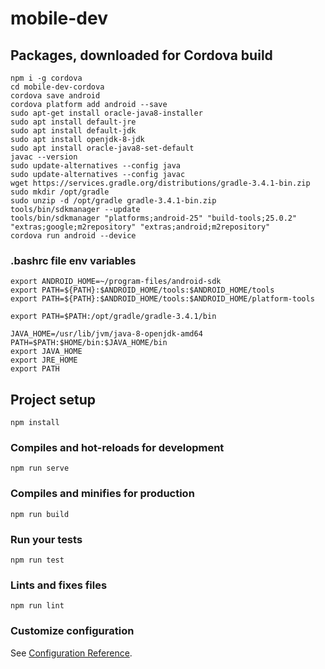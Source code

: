 # mobile-dev

## Packages, downloaded for Cordova build
```
npm i -g cordova
cd mobile-dev-cordova
cordova save android
cordova platform add android --save
sudo apt-get install oracle-java8-installer
sudo apt install default-jre
sudo apt install default-jdk
sudo apt install openjdk-8-jdk
sudo apt install oracle-java8-set-default
javac --version
sudo update-alternatives --config java
sudo update-alternatives --config javac
wget https://services.gradle.org/distributions/gradle-3.4.1-bin.zip
sudo mkdir /opt/gradle
sudo unzip -d /opt/gradle gradle-3.4.1-bin.zip
tools/bin/sdkmanager --update
tools/bin/sdkmanager "platforms;android-25" "build-tools;25.0.2" "extras;google;m2repository" "extras;android;m2repository"
cordova run android --device
```

### .bashrc file env variables
```
export ANDROID_HOME=~/program-files/android-sdk
export PATH=${PATH}:$ANDROID_HOME/tools:$ANDROID_HOME/tools
export PATH=${PATH}:$ANDROID_HOME/tools:$ANDROID_HOME/platform-tools

export PATH=$PATH:/opt/gradle/gradle-3.4.1/bin

JAVA_HOME=/usr/lib/jvm/java-8-openjdk-amd64
PATH=$PATH:$HOME/bin:$JAVA_HOME/bin
export JAVA_HOME
export JRE_HOME
export PATH
```

## Project setup
```
npm install
```

### Compiles and hot-reloads for development
```
npm run serve
```

### Compiles and minifies for production
```
npm run build
```

### Run your tests
```
npm run test
```

### Lints and fixes files
```
npm run lint
```

### Customize configuration
See [Configuration Reference](https://cli.vuejs.org/config/).